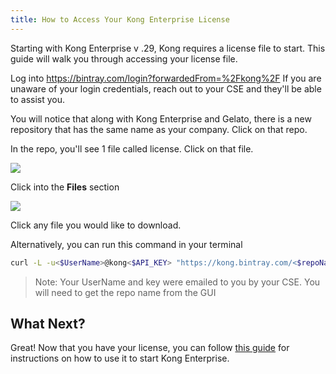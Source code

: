 ```yaml
---
title: How to Access Your Kong Enterprise License
---
```


Starting with Kong Enterprise v .29, Kong requires a license file to start. This guide will walk you through accessing your license file.

Log into https://bintray.com/login?forwardedFrom=%2Fkong%2F
If you are unaware of your login credentials, reach out to your CSE and they'll be able to assist you.

You will notice that along with Kong Enterprise and Gelato, there is a new repository that has the same name as your company. Click on that repo.

In the repo, you'll see 1 file called license. Click on that file.

![](/assets/images/docs/ee/access-bintray-license.png)

Click into the **Files** section

![](/assets/images/docs/ee/access-bintray-license-files.png)

Click any file you would like to download.

Alternatively, you can run this command in your terminal

```bash
curl -L -u<$UserName>@kong<$API_KEY> "https://kong.bintray.com/<$repoName>/license.json" -o <FILE.EXT>
```

> Note: Your UserName and key were emailed to you by your CSE. You will need to get the repo name from the GUI



## What Next?
Great! Now that you have your license, you can follow [this guide](/enterprise/latest/installation/docker) for instructions on how to use it to start Kong Enterprise.
